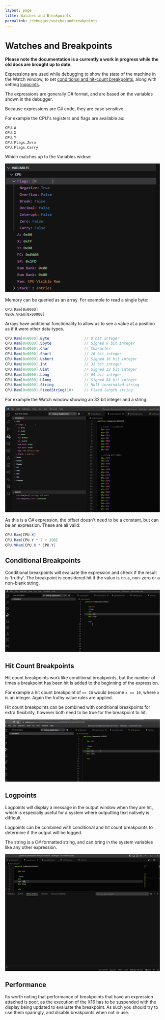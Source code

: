 ```yaml
---
layout: page
title: Watches and Breakpoints
permalink: /debugger/watchesandbreakpoints
---
```

# Watches and Breakpoints

**Please note the documentation is a currently a work in progress while the old docs are brought up to date.**

Expressions are used while debugging to show the state of the machine in the Watch window, to set [conditional and hit-count breakpoints](https://code.visualstudio.com/docs/editor/debugging#_conditional-breakpoints), along with setting [logpoints](https://code.visualstudio.com/docs/editor/debugging#_logpoints).

The expressions are generally C# format, and are based on the variables shown in the debugger.

Because expressions are C# code, they are case sensitive.

For example the CPU's registers and flags are available as:

```text
CPU.A
CPU.X
CPU.Y
CPU.Flags.Zero
CPU.Flags.Carry
```

Which matches up to the Variables widow:

![Variables-CPU](../Images/Variables-Cpu.png)

Memory can be queried as an array. For example to read a single byte:

```
CPU.Ram[0x0000]
VERA.VRam[0x00000]
```

Arrays have additional functionality to allow us to see a value at a position as if it were other data types.

```c#
CPU.Ram[0x0000].Byte                // 8 bit integer
CPU.Ram[0x0000].Sbyte               // Signed 8 bit integer
CPU.Ram[0x0000].Char                // Character
CPU.Ram[0x0000].Short               // 16 bit integer
CPU.Ram[0x0000].Ushort              // Signed 16 bit integer
CPU.Ram[0x0000].Int                 // 32 bit integer
CPU.Ram[0x0000].Uint                // Signed 32 bit integer
CPU.Ram[0x0000].Long                // 64 bit integer
CPU.Ram[0x0000].Ulong               // Signed 64 bit integer
CPU.Ram[0x0000].String              // Null terminated string
CPU.Ram[0x0000].FixedString(10)     // Fixed length string
```

For example the Watch window showing an 32 bit integer and a string:

![Variables-Array](../Images/Variables-Array.png)

As this is a C# expression, the offset doesn't need to be a constant, but can be an expression. These are all valid:

```c#
CPU.Ram[CPU.X]
CPU.Ram[CPU.Y * 2 + 100]
CPU.VRam[CPU.X * CPU.Y]
```

## Conditional Breakpoints

Conditional breakpoints will evaluate the expression and check if the result is 'truthy'. The breakpoint is considered hit if the value is `true`, non-zero or a non-blank string.

![Conditional-Breakpoint](../Images/Conditional-Breakpoint.gif)

## Hit Count Breakpoints

Hit count breakpoints work like conditional breakpoints, but the number of times a breakpoint has been hit is added to the beginning of the expression.

For example a hit count breakpoint of `== 10` would become `x == 10`, where x is an integer. Again the truthy value rules are applied.

Hit count breakpoints can be combined with conditional breakpoints for extra flexibility, however both need to be true for the breakpoint to hit.

![HitCount-Breakpoint](../Images/HitCount-Breakpoint.gif)

## Logpoints

Logpoints will display a message in the output window when they are hit, which is especially useful for a system where outputting text natively is difficult.

Logpoints can be combined with conditional and hit count breakpoints to determine if the output will be logged.

The string is a C# formatted string, and can bring in the system variables like any other expression.

![LogPoint](../Images/Logpoint.gif)

## Performance

Its worth noting that performance of breakpoints that have an expression attached is poor, as the execution of the X16 has to be suspended with the display being updated to evaluate the breakpoint. As such you should try to use them sparingly, and disable breakpoints when not in use.
